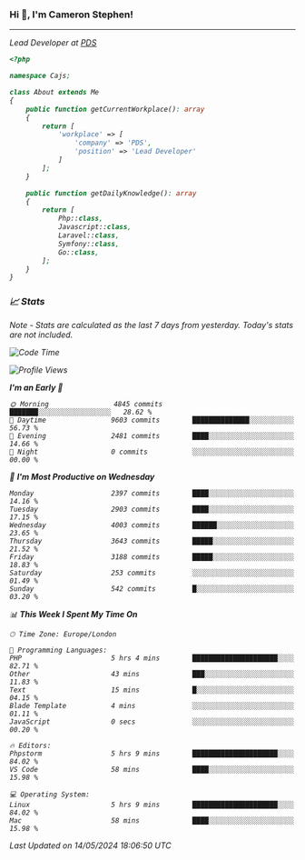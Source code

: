 ### Hi 👋, I'm Cameron Stephen!
<hr>
<p><em>Lead Developer at <a href="https://prindatasolutions.co.uk">PDS</a></p>


```php
<?php

namespace Cajs;

class About extends Me
{
    public function getCurrentWorkplace(): array
    {
        return [
            'workplace' => [
                'company' => 'PDS',
                'position' => 'Lead Developer'
            ]
        ];
    }

    public function getDailyKnowledge(): array
    {
        return [
            Php::class,
            Javascript::class,
            Laravel::class,
            Symfony::class,
            Go::class,
        ];
    }
}
```

### 📈 Stats
<p><em>Note - Stats are calculated as the last 7 days from yesterday. Today's stats are not included.</em></p>


<!--START_SECTION:waka-->
![Code Time](http://img.shields.io/badge/Code%20Time-3%2C810%20hrs%2054%20mins-blue)

![Profile Views](http://img.shields.io/badge/Profile%20Views-0-blue)

**I'm an Early 🐤** 

```text
🌞 Morning                4845 commits        ███████░░░░░░░░░░░░░░░░░░   28.62 % 
🌆 Daytime                9603 commits        ██████████████░░░░░░░░░░░   56.73 % 
🌃 Evening                2481 commits        ████░░░░░░░░░░░░░░░░░░░░░   14.66 % 
🌙 Night                  0 commits           ░░░░░░░░░░░░░░░░░░░░░░░░░   00.00 % 
```
📅 **I'm Most Productive on Wednesday** 

```text
Monday                   2397 commits        ████░░░░░░░░░░░░░░░░░░░░░   14.16 % 
Tuesday                  2903 commits        ████░░░░░░░░░░░░░░░░░░░░░   17.15 % 
Wednesday                4003 commits        ██████░░░░░░░░░░░░░░░░░░░   23.65 % 
Thursday                 3643 commits        █████░░░░░░░░░░░░░░░░░░░░   21.52 % 
Friday                   3188 commits        █████░░░░░░░░░░░░░░░░░░░░   18.83 % 
Saturday                 253 commits         ░░░░░░░░░░░░░░░░░░░░░░░░░   01.49 % 
Sunday                   542 commits         █░░░░░░░░░░░░░░░░░░░░░░░░   03.20 % 
```


📊 **This Week I Spent My Time On** 

```text
🕑︎ Time Zone: Europe/London

💬 Programming Languages: 
PHP                      5 hrs 4 mins        █████████████████████░░░░   82.71 % 
Other                    43 mins             ███░░░░░░░░░░░░░░░░░░░░░░   11.83 % 
Text                     15 mins             █░░░░░░░░░░░░░░░░░░░░░░░░   04.15 % 
Blade Template           4 mins              ░░░░░░░░░░░░░░░░░░░░░░░░░   01.11 % 
JavaScript               0 secs              ░░░░░░░░░░░░░░░░░░░░░░░░░   00.20 % 

🔥 Editors: 
Phpstorm                 5 hrs 9 mins        █████████████████████░░░░   84.02 % 
VS Code                  58 mins             ████░░░░░░░░░░░░░░░░░░░░░   15.98 % 

💻 Operating System: 
Linux                    5 hrs 9 mins        █████████████████████░░░░   84.02 % 
Mac                      58 mins             ████░░░░░░░░░░░░░░░░░░░░░   15.98 % 
```


 Last Updated on 14/05/2024 18:06:50 UTC
<!--END_SECTION:waka-->
